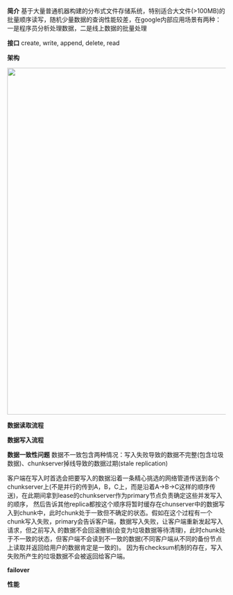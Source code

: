 **简介**
基于大量普通机器构建的分布式文件存储系统，特别适合大文件(>100MB)的批量顺序读写，随机少量数据的查询性能较差，在google内部应用场景有两种：一是程序员分析处理数据，二是线上数据的批量处理

**接口**
create, write, append, delete, read

**架构**

<img src="https://github.com/zxhcodes/distributed-computing-course/blob/master/2_storage/imgs/gfs.png" width="800px"/>


**数据读取流程**


**数据写入流程**


**数据一致性问题**
数据不一致包含两种情况：写入失败导致的数据不完整(包含垃圾数据)、chunkserver掉线导致的数据过期(stale replication)

客户端在写入时首选会把要写入的数据沿着一条精心挑选的网络管道传送到各个chunkserver上(不是并行的传到A，B，C上，而是沿着A->B->C这样的顺序传送)，在此期间拿到lease的chunkserver作为primary节点负责确定这些并发写入的顺序，
然后告诉其他replica都按这个顺序将暂时缓存在chunserver中的数据写入到chunk中，此时chunk处于一致但不确定的状态。假如在这个过程有一个chunk写入失败，primary会告诉客户端，数据写入失败，让客户端重新发起写入请求，但之前写入
的数据不会回滚撤销(会变为垃圾数据等待清理)，此时chunk处于不一致的状态，但客户端不会读到不一致的数据(不同客户端从不同的备份节点上读取并返回给用户的数据肯定是一致的)。
因为有checksum机制的存在，写入失败所产生的垃圾数据不会被返回给客户端。


**failover**


**性能**